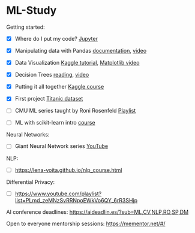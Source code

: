 # ML-Study

Getting started:
- [x] Where do I put my code? [Jupyter](https://www.youtube.com/watch?v=HW29067qVWk)
- [x] Manipulating data with Pandas [documentation](https://pandas.pydata.org/pandas-docs/stable/user_guide/10min.html), [video](https://www.youtube.com/watch?v=e60ItwlZTKM)
- [x] Data Visualization [Kaggle tutorial](https://www.kaggle.com/learn/data-visualization), [Matplotlib video](https://www.youtube.com/watch?v=nzKy9GY12yo)
- [x] Decision Trees [reading](https://www.hackerearth.com/practice/machine-learning/machine-learning-algorithms/ml-decision-tree/tutorial/), [video](https://www.youtube.com/watch?v=LDRbO9a6XPU)
- [x] Putting it all together [Kaggle course](https://www.kaggle.com/learn/intro-to-machine-learning)
- [x] First project [Titanic dataset](https://www.kaggle.com/c/titanic/data)

- [ ] CMU ML series taught by Roni Rosenfeld [Playlist](https://youtube.com/playlist?list=PL7k0r4t5c10-g7CWCnHfZOAxLaiNinChk)
- [ ] ML with scikit-learn intro [course](https://courses.dataschool.io/introduction-to-machine-learning-with-scikit-learn)

Neural Networks:
- [ ] Giant Neural Network series [YouTube](https://www.youtube.com/playlist?list=PLxt59R_fWVzT9bDxA76AHm3ig0Gg9S3So)

NLP:
- [ ] https://lena-voita.github.io/nlp_course.html

Differential Privacy:
- [ ] https://www.youtube.com/playlist?list=PLmd_zeMNzSvRRNpoEWkVo6QY_6rR3SHjp

AI conference deadlines:
https://aideadlin.es/?sub=ML,CV,NLP,RO,SP,DM

Open to everyone mentorship sessions:
https://mementor.net/#/
